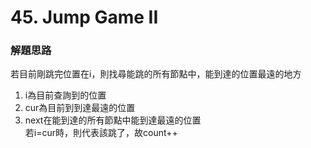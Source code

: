 # 45. Jump Game II
### 解題思路
若目前剛跳完位置在i，則找尋能跳的所有節點中，能到達的位置最遠的地方<br>
1. i為目前查詢到的位置
2. cur為目前到到達最遠的位置
3. next在能到達的所有節點中能到達最遠的位置<br>
若i=cur時，則代表該跳了，故count++
